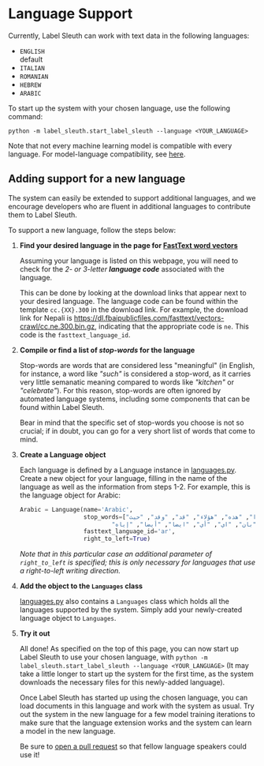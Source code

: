 # Language Support

Currently, Label Sleuth can work with text data in the following languages:
- `ENGLISH` <br /><defvalue>default</defvalue>
- `ITALIAN`
- `ROMANIAN`
- `HEBREW`
- `ARABIC`

To start up the system with your chosen language, use the following command:
   ```text
   python -m label_sleuth.start_label_sleuth --language <YOUR_LANGUAGE>
   ```
   
Note that not every machine learning model is compatible with every language. For model-language compatibility, see [here](model_training.md#model-policies).


## Adding support for a new language

The system can easily be extended to support additional languages, and we encourage developers who are fluent in additional languages to contribute them to Label Sleuth.

To support a new language, follow the steps below:

1. **Find your desired language in the page for [FastText word vectors](https://fasttext.cc/docs/en/crawl-vectors.html)**

    Assuming your language is listed on this webpage, you will need to check for the *2- or 3-letter **language code*** associated with the language.
    
    This can be done by looking at the download links that appear next to your desired language. The language code can be found within the template `cc.{XX}.300` in the download link. For example, the download link for Nepali is https://dl.fbaipublicfiles.com/fasttext/vectors-crawl/cc.ne.300.bin.gz, indicating that the appropriate code is `ne`. This code is the `fasttext_language_id`.

2. **Compile or find a list of *stop-words* for the language**

    Stop-words are words that are considered less "meaningful" (in English, for instance, a word like *"such"* is considered a stop-word, as it carries very little semanatic meaning compared to words like *"kitchen"* or *"celebrate"*). For this reason, stop-words are often ignored by automated language systems, including some components that can be found within Label Sleuth.

    Bear in mind that the specific set of stop-words you choose is not so crucial; if in doubt, you can go for a very short list of words that come to mind.

    
3. **Create a Language object**

    Each language is defined by a Language instance in [languages.py](https://github.com/label-sleuth/label-sleuth/blob/main/label_sleuth/models/core/languages.py). Create a new object for your language, filling in the name of the language as well as the information from steps 1-2. For example, this is the language object for Arabic:

    ```python
    Arabic = Language(name='Arabic',
                      stop_words=["التى", "التي", "الذى", "الذي", "الذين", "ذلك", "هذا", "هذه", "هؤلاء", "قد", "وقد", "حيث",
                              "ان", "إن", "انه", "وان", "فان", "فإن", "بان", "اي", "أي", "ايضا", "أيضا", "إياه"],
                      fasttext_language_id='ar',
                      right_to_left=True)
     ```
    
    *Note that in this particular case an additional parameter of `right_to_left` is specified; this is only necessary for languages that use a right-to-left writing direction.*
    
4. **Add the object to the `Languages` class**

    [languages.py](https://github.com/label-sleuth/label-sleuth/blob/main/label_sleuth/models/core/languages.py) also contains a `Languages` class which holds all the languages supported by the system. Simply add your newly-created language object to `Languages`.
    
5. **Try it out**

    All done! As specified on the top of this page, you can now start up Label Sleuth to use your chosen language, with `python -m label_sleuth.start_label_sleuth --language <YOUR_LANGUAGE>` (It may take a little longer to start up the system for the first time, as the system downloads the necessary files for this newly-added language).
    
    Once Label Sleuth has started up using the chosen language, you can load documents in this language and work with the system as usual. Try out the system in the new language for a few model training iterations to make sure that the language extension works and the system can learn a model in the new language.
    
    Be sure to [open a pull request](https://github.com/label-sleuth/label-sleuth) so that fellow language speakers could use it!
